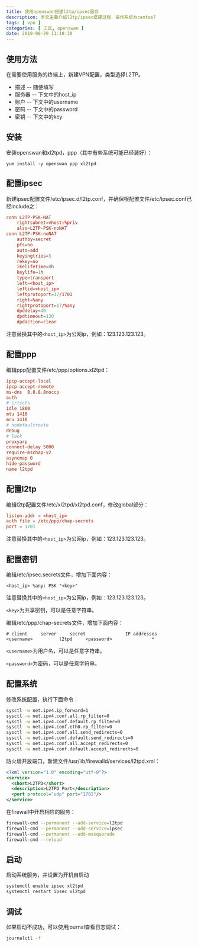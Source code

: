 ```yaml
---
title: 使用openswan搭建l2tp/ipsec服务
description: 本文主要介绍l2tp/ipsec搭建过程，操作系统为centos7
tags: [ vpn ]
categories: [ 工具, openswan ]
date: 2019-08-29 11:10:30
---
```


使用方法
----

在需要使用服务的终端上，新建VPN配置，类型选择L2TP。

- 描述 -- 随便填写
- 服务器 -- 下文中的host_ip
- 账户 -- 下文中的username
- 密码 -- 下文中的password
- 密钥 -- 下文中的key

安装
----

安装openswan和xl2tpd，ppp（其中有些系统可能已经装好）：
```
yum install -y openswan ppp xl2tpd
```

配置ipsec
----

新建ipsec配置文件/etc/ipsec.d/l2tp.conf，并确保根配置文件/etc/ipsec.conf已经include之：

```conf /etc/ipsec.d/l2tp.conf
conn L2TP-PSK-NAT
    rightsubnet=vhost:%priv
    also=L2TP-PSK-noNAT
conn L2TP-PSK-noNAT
    authby=secret
    pfs=no
    auto=add
    keyingtries=3
    rekey=no
    ikelifetime=8h
    keylife=1h
    type=transport
    left=<host_ip>
    leftid=<host_ip>
    leftprotoport=17/1701
    right=%any
    rightprotoport=17/%any
    dpddelay=40
    dpdtimeout=130
    dpdaction=clear
```

注意替换其中的`<host_ip>`为公网ip，例如：123.123.123.123。

配置ppp
----

编辑ppp配置文件/etc/ppp/options.xl2tpd：
```conf /etc/ppp/options.xl2tpd
ipcp-accept-local
ipcp-accept-remote
ms-dns  8.8.8.8noccp
auth
# crtscts
idle 1800
mtu 1410
mru 1410
# nodefaultroute
debug
# lock
proxyarp
connect-delay 5000
require-mschap-v2
asyncmap 0
hide-password
name l2tpd
```

配置l2tp
----

编辑l2tp配置文件/etc/xl2tpd/xl2tpd.conf，修改global部分：
```conf /etc/xl2tpd/xl2tpd.conf
listen-addr = <host_ip>
auth file = /etc/ppp/chap-secrets
port = 1701
```

注意替换其中的`<host_ip>`为公网ip，例如：123.123.123.123。

配置密钥
----

编辑/etc/ipsec.secrets文件，增加下面内容：

```
<host_ip> %any: PSK "<key>"
```

注意替换其中的`<host_ip>`为公网ip，例如：123.123.123.123。

`<key>`为共享密钥，可以是任意字符串。

编辑/etc/ppp/chap-secrets文件，增加下面内容：
```
# client     server     secret               IP addresses
<username>          l2tpd     <password>               *
```

`<username>`为用户名，可以是任意字符串。

`<password>`为密码，可以是任意字符串。

配置系统
----

修改系统配置，执行下面命令：
```bash
sysctl -w net.ipv4.ip_forward=1
sysctl -w net.ipv4.conf.all.rp_filter=0
sysctl -w net.ipv4.conf.default.rp_filter=0
sysctl -w net.ipv4.conf.eth0.rp_filter=0
sysctl -w net.ipv4.conf.all.send_redirects=0
sysctl -w net.ipv4.conf.default.send_redirects=0
sysctl -w net.ipv4.conf.all.accept_redirects=0
sysctl -w net.ipv4.conf.default.accept_redirects=0
```

防火墙开放端口，新建文件/usr/lib/firewalld/services/l2tpd.xml：
```xml /usr/lib/firewalld/services/l2tpd.xml
<?xml version="1.0" encoding="utf-8"?>
<service>
  <short>L2TPD</short>
  <description>L2TPD Port</description>
  <port protocol="udp" port="1701"/>
</service>
```

在firewall中开启相应的服务：
```bash
firewall-cmd --permanent --add-service=l2tpd
firewall-cmd --permanent --add-service=ipsec
firewall-cmd --permanent --add-masquerade
firewall-cmd --reload
```

启动
----

启动系统服务，并设置为开机自启动
```bash
systemctl enable ipsec xl2tpd
systemctl restart ipsec xl2tpd
```

调试
----

如果启动不成功，可以使用journal查看日志调试：
```bash
journalctl -f
```
